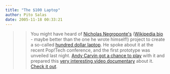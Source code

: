 ```yaml
---
title: "The $100 Laptop"
author: Pito Salas
date: 2005-11-18 00:33:21
---
```


>>

>> You might have heard of [Nicholas
Negroponte's](<http://web.media.mit.edu/~nicholas/>) ([Wikipedia
bio](<http://en.wikipedia.org/wiki/Nicholas_Negroponte>) - maybe better than
the one he wrote himself!) project to create a so-called [hundred dollar
laptop](<http://www.laptopical.com/cheap-hundred-dollar-laptops.html>). He
spoke about it at the recent Pop!Tech conference, and the first prototype was
unveiled last night. [Andy Carvin got a chance to
play](<http://www.andycarvin.com/archives/2005/11/the_100_laptop.html>) with
it and prepared this [very interesting video
documentary](<http://www.andycarvin.com/video/100laptop.mov>) about it. [Check
it out](<http://www.andycarvin.com/video/100laptop.mov>).


